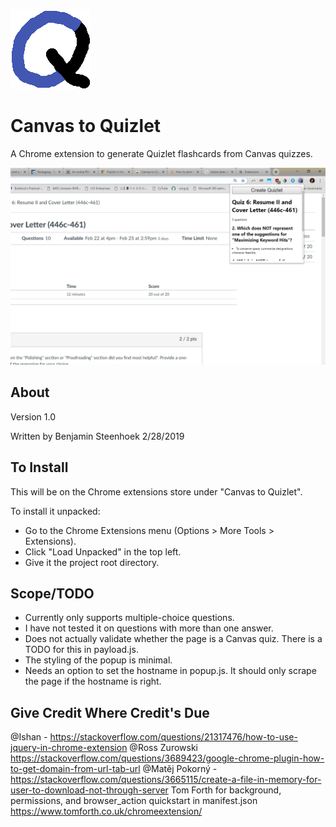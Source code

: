 ![C2Q Logo](logo128.png)
# Canvas to Quizlet
A Chrome extension to generate Quizlet flashcards from Canvas quizzes.

![Screenshot](screenshot.PNG)

## About
Version 1.0

Written by Benjamin Steenhoek 2/28/2019

## To Install
This will be on the Chrome extensions store under "Canvas to Quizlet".

To install it unpacked:
- Go to the Chrome Extensions menu (Options > More Tools > Extensions).
- Click "Load Unpacked" in the top left.
- Give it the project root directory.

## Scope/TODO
- Currently only supports multiple-choice questions.
- I have not tested it on questions with more than one answer.
- Does not actually validate whether the page is a Canvas quiz. There is a TODO for this in payload.js.
- The styling of the popup is minimal.
- Needs an option to set the hostname in popup.js. It should only scrape the page if the hostname is right.

## Give Credit Where Credit's Due
@Ishan - https://stackoverflow.com/questions/21317476/how-to-use-jquery-in-chrome-extension
@Ross Zurowski https://stackoverflow.com/questions/3689423/google-chrome-plugin-how-to-get-domain-from-url-tab-url
@Matěj Pokorný - https://stackoverflow.com/questions/3665115/create-a-file-in-memory-for-user-to-download-not-through-server
Tom Forth for background, permissions, and browser_action quickstart in manifest.json
https://www.tomforth.co.uk/chromeextension/